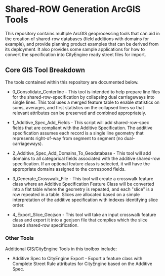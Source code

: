 # Shared-ROW Generation ArcGIS Tools 
This repository contains multiple ArcGIS geoprocessing tools that can aid in the creation of shared-row databases (field additions with domains for example), and provide planning product examples that can be derived from its deployment. It also provides some sample applications for how to convert the specification into CityEngine ready street files for import. 

## Core GIS Tool Breakdown

The tools contained within this repository are documented below. 

* 0_Consolidate_Centerline - This tool is intended to help prepare line files for the shared-row-specification by collapsing dual carriageways into single lines. This tool uses a merged feature table to enable statistics on sums, averages, and first statistics on the collapsed lines so that relevant attributes can be preserved and combined appropriately. 

* 1_Additive_Spec_Add_Fields - This script will add shared-row-spec fields that are compliant with the Additive Specification. The additive specification assumes each record is a single line geometry that represents right-of-way from segment to segment (no dual-carriageways).

* 2_Additive_Spec_Add_Domains_To_Geodatabase - This tool will add domains to all categorical fields associated with the additive shared-row specification. If an optional feature class is selected, it will have the appropriate domains assigned to the correspond fields. 

* 3_Generate_Crosswalk_File - This tool will create a crosswalk feature class where an Additive Specification Feature Class will be converted into a flat table where the geometry is repeated, and each "slice" is a row repeated in a table. Slices are allocated based on a simple interpretation of the additive specification with indexes identifying slice order.

* 4_Export_Slice_Geojson - This tool will take an input crosswalk feature class and export it into a geojson file that complies which the slice based shared-row specification. 

### Other Tools

Additional GIS/CityEngine Tools in this toolbox include:

* Additive Spec to CityEngine Export - Export a feature class with Complete Street Rule attributes for CityEngine based on the Additive Spec. 